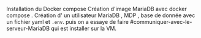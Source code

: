 Installation du Docker compose
	Création d'image MariaDB avec docker compose .
	Création d' un utilisateur MariaDB , MDP , base de donnée avec un fichier yaml et `.env`.
	puis on a essaye de faire #communiquer-avec-le-serveur-MariaDB  qui est installer sur la VM.